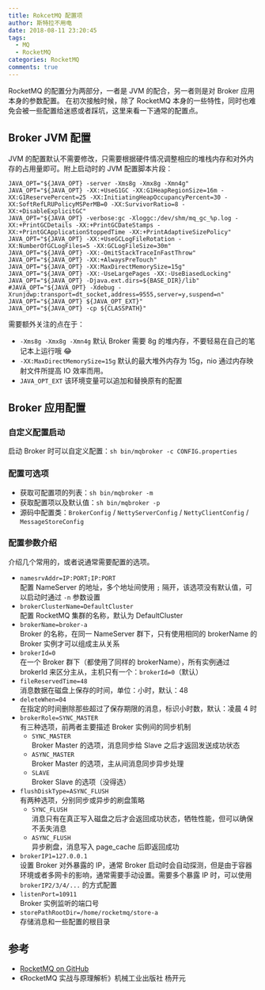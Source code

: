```yaml
---
title: RokcetMQ 配置项
author: 斯特拉不用电
date: 2018-08-11 23:20:45
tags:
  - MQ
  - RocketMQ
categories: RocketMQ
comments: true
---
```


RocketMQ 的配置分为两部分，一者是 JVM 的配合，另一者则是对 Broker 应用本身的参数配置。
在初次接触时候，除了 RocketMQ 本身的一些特性，同时也难免会被一些配置给迷惑或者踩坑，这里来看一下通常的配置点。
<!-- more -->

## Broker JVM 配置
JVM 的配置默认不需要修改，只需要根据硬件情况调整相应的堆栈内存和对外内存的占用量即可。附上启动时的 JVM 配置脚本片段：
``` shell
JAVA_OPT="${JAVA_OPT} -server -Xms8g -Xmx8g -Xmn4g"
JAVA_OPT="${JAVA_OPT} -XX:+UseG1GC -XX:G1HeapRegionSize=16m -XX:G1ReservePercent=25 -XX:InitiatingHeapOccupancyPercent=30 -XX:SoftRefLRUPolicyMSPerMB=0 -XX:SurvivorRatio=8 -XX:+DisableExplicitGC"
JAVA_OPT="${JAVA_OPT} -verbose:gc -Xloggc:/dev/shm/mq_gc_%p.log -XX:+PrintGCDetails -XX:+PrintGCDateStamps -XX:+PrintGCApplicationStoppedTime -XX:+PrintAdaptiveSizePolicy"
JAVA_OPT="${JAVA_OPT} -XX:+UseGCLogFileRotation -XX:NumberOfGCLogFiles=5 -XX:GCLogFileSize=30m"
JAVA_OPT="${JAVA_OPT} -XX:-OmitStackTraceInFastThrow"
JAVA_OPT="${JAVA_OPT} -XX:+AlwaysPreTouch"
JAVA_OPT="${JAVA_OPT} -XX:MaxDirectMemorySize=15g"
JAVA_OPT="${JAVA_OPT} -XX:-UseLargePages -XX:-UseBiasedLocking"
JAVA_OPT="${JAVA_OPT} -Djava.ext.dirs=${BASE_DIR}/lib"
#JAVA_OPT="${JAVA_OPT} -Xdebug -Xrunjdwp:transport=dt_socket,address=9555,server=y,suspend=n"
JAVA_OPT="${JAVA_OPT} ${JAVA_OPT_EXT}"
JAVA_OPT="${JAVA_OPT} -cp ${CLASSPATH}"
```
需要额外关注的点在于：
* `-Xms8g -Xmx8g -Xmn4g` 默认 Broker 需要 8g 的堆内存，不要轻易在自己的笔记本上运行哦 😂
* `-XX:MaxDirectMemorySize=15g` 默认的最大堆外内存为 15g，nio 通过内存映射文件所提高 IO 效率而用。
* `JAVA_OPT_EXT` 该环境变量可以追加和替换原有的配置

## Broker 应用配置

### 自定义配置启动
启动 Broker 时可以自定义配置：`sh bin/mqbroker -c CONFIG.properties`

### 配置可选项
* 获取可配置项的列表：`sh bin/mqbroker -m`
* 获取配置项以及默认值：`sh bin/mqbroker -p`
* 源码中配置类：`BrokerConfig` / `NettyServerConfig` / `NettyClientConfig` / `MessageStoreConfig`

### 配置参数介绍
介绍几个常用的，或者说通常需要配置的选项。
* `namesrvAddr=IP:PORT;IP:PORT`  
配置 NameServer 的地址，多个地址间使用 `;` 隔开，该选项没有默认值，可以启动时通过 `-n` 参数设置
* `brokerClusterName=DefaultCluster`  
配置 RocketMQ 集群的名称，默认为 DefaultCluster
* `brokerName=broker-a`  
Broker 的名称，在同一 NameServer 群下，只有使用相同的 brokerName 的 Broker 实例才可以组成主从关系
* `brokerId=0`  
在一个 Broker 群下（都使用了同样的 brokerName），所有实例通过 brokerId 来区分主从，主机只有一个：`brokerId=0`（默认）
* `fileReservedTime=48`  
消息数据在磁盘上保存的时间，单位：小时，默认：48
* `deleteWhen=04`  
在指定的时间删除那些超过了保存期限的消息，标识小时数，默认：凌晨 4 时
* `brokerRole=SYNC_MASTER`  
有三种选项，前两者主要描述 Broker 实例间的同步机制
    * `SYNC_MASTER`  
    Broker Master 的选项，消息同步给 Slave 之后才返回发送成功状态
    * `ASYNC_MASTER`  
    Broker Master 的选项，主从间消息同步异步处理
    * `SLAVE`  
    Broker Slave 的选项（没得选）
* `flushDiskType=ASYNC_FLUSH`  
有两种选项，分别同步或异步的刷盘策略
    * `SYNC_FLUSH`  
    消息只有在真正写入磁盘之后才会返回成功状态，牺牲性能，但可以确保不丢失消息
    * `ASYNC_FLUSH`  
    异步刷盘，消息写入 page_cache 后即返回成功
* `brokerIP1=127.0.0.1`  
设置 Broker 对外暴露的 IP，通常 Broker 启动时会自动探测，但是由于容器环境或者多网卡的影响，通常需要手动设置。需要多个暴露 IP 时，可以使用 `brokerIP2/3/4/...` 的方式配置
* `listenPort=10911`  
Broker 实例监听的端口号
* `storePathRootDir=/home/rocketmq/store-a`  
存储消息和一些配置的根目录

## 参考
* [RocketMQ on GitHub](https://github.com/apache/rocketmq)
* 《RocketMQ 实战与原理解析》机械工业出版社 杨开元
